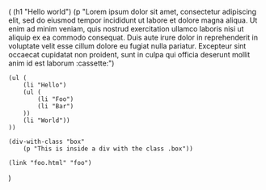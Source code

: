 (
    (h1 "Hello world")
    (p "Lorem ipsum dolor sit amet, consectetur adipiscing elit, 
        sed do eiusmod tempor incididunt ut labore et dolore magna 
        aliqua. Ut enim ad minim veniam, quis nostrud exercitation 
        ullamco laboris nisi ut aliquip ex ea commodo consequat. 
        Duis aute irure dolor in reprehenderit in voluptate velit 
        esse cillum dolore eu fugiat nulla pariatur. Excepteur sint 
        occaecat cupidatat non proident, sunt in culpa qui officia 
        deserunt mollit anim id est laborum :cassette:")
    
    (ul (
        (li "Hello")
        (ul (
            (li "Foo")
            (li "Bar")
        ))
        (li "World"))
    ))

    (div-with-class "box"
        (p "This is inside a div with the class .box"))

    (link "foo.html" "foo")
)
